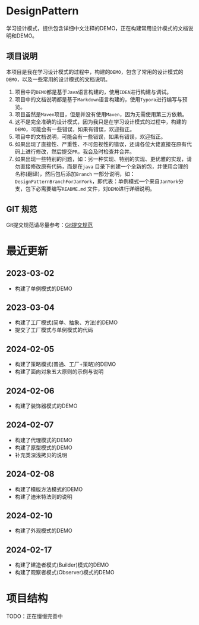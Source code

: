 # DesignPattern

学习设计模式，提供包含详细中文注释的DEMO，正在构建常用设计模式的文档说明和DEMO。

## 项目说明

本项目是我在学习设计模式的过程中，构建的`DEMO`，包含了常用的设计模式的`DEMO`，以及一些常用的设计模式的文档说明。

1. 项目中的`DEMO`都是基于`Java`语言构建的，使用`IDEA`进行构建与调试。
2. 项目中的文档说明都是基于`Markdown`语言构建的，使用`Typora`进行编写与预览。
3. 项目虽然是`Maven`项目，但是并没有使用`Maven`，因为无需使用第三方依赖。
4. 这不是完全准确的设计模式，因为我只是在学习设计模式的过程中，构建的`DEMO`，可能会有一些错误，如果有错误，欢迎指正。
5. 项目中的文档说明，可能会有一些错误，如果有错误，欢迎指正。
6. 如果出现了直接性、严重性、不可忽视性的错误，还请各位大佬直接在原有代码上进行修改，然后提交`PR`，我会及时检查并合并。
7. 如果出现一些特别的问题，如：另一种实现、特别的实现、更优雅的实现，请勿直接修改原有代码，而是在`java`
   目录下创建一个全新的包，并使用合理的名称(翻译)，然后包后添加`Branch`
   一部分说明，如：`DesignPatternBranchForJanYork`，即代表：单例模式一个来自`JanYork`分支，包下必需要编写`README.md`
   文件，对`DEMO`进行详细说明。

## GIT 规范

Git提交规范请尽量参考：[Git提交规范](/doc/Git协作规范.md)

# 最近更新

## 2023-03-02

- 构建了单例模式的DEMO

## 2023-03-04

- 构建了工厂模式(简单、抽象、方法)的DEMO
- 提交了工厂模式与单例模式的代码

## 2024-02-05

- 构建了策略模式(普通、工厂+策略)的DEMO
- 构建了面向对象五大原则的示例与说明

## 2024-02-06

- 构建了装饰器模式的DEMO

## 2024-02-07

- 构建了代理模式的DEMO
- 构建了原型模式的DEMO
- 补充类深浅拷贝的说明

## 2024-02-08

- 构建了模版方法模式的DEMO
- 构建了迪米特法则的说明

## 2024-02-10

- 构建了外观模式的DEMO

## 2024-02-17

- 构建了建造者模式(Builder)模式的DEMO
- 构建了观察者模式(Observer)模式的DEMO

# 项目结构

TODO：正在慢慢完善中
